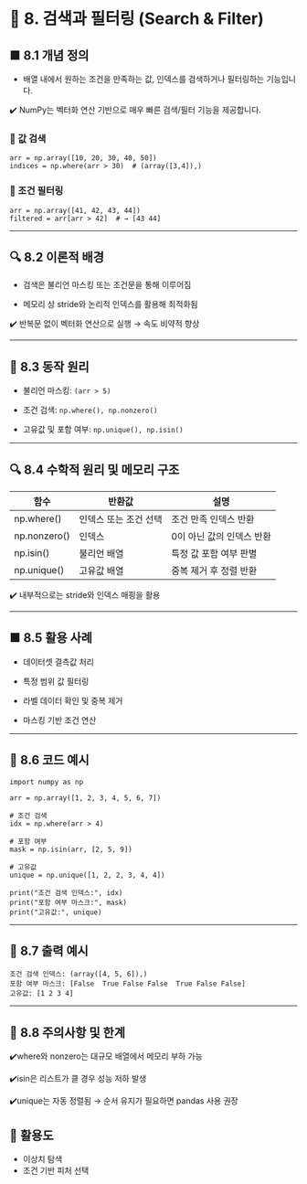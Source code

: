 # 🔸 8. 검색과 필터링 (Search & Filter)

## ■ 8.1 개념 정의

-  배열 내에서 원하는 조건을 만족하는 값, 인덱스를 검색하거나 필터링하는 기능입니다.

✔️ NumPy는 벡터화 연산 기반으로 매우 빠른 검색/필터 기능을 제공합니다.

### 📌 값 검색

```
arr = np.array([10, 20, 30, 40, 50])
indices = np.where(arr > 30)  # (array([3,4]),)
```

### 📌 조건 필터링

```
arr = np.array([41, 42, 43, 44])
filtered = arr[arr > 42]  # → [43 44]
```

---

## 🔍 8.2 이론적 배경

-  검색은 불리언 마스킹 또는 조건문을 통해 이루어짐

-  메모리 상 stride와 논리적 인덱스를 활용해 최적화됨

✔️ 반복문 없이 벡터화 연산으로 실행 → 속도 비약적 향상

---

## 🔁 8.3 동작 원리

-  불리언 마스킹: ```(arr > 5)```

-  조건 검색: ```np.where(), np.nonzero()```

-  고유값 및 포함 여부: ```np.unique(), np.isin()```

---

## 🔍 8.4 수학적 원리 및 메모리 구조

| 함수           | 반환값          | 설명              |
| ------------ | ------------ | --------------- |
| np.where()   | 인덱스 또는 조건 선택 | 조건 만족 인덱스 반환    |
| np.nonzero() | 인덱스          | 0이 아닌 값의 인덱스 반환 |
| np.isin()    | 불리언 배열       | 특정 값 포함 여부 판별   |
| np.unique()  | 고유값 배열       | 중복 제거 후 정렬 반환   |

✔️ 내부적으로는 stride와 인덱스 매핑을 활용

---

## ■ 8.5 활용 사례

-  데이터셋 결측값 처리

-  특정 범위 값 필터링

-  라벨 데이터 확인 및 중복 제거

-  마스킹 기반 조건 연산

---
## 🚀 8.6 코드 예시

```
import numpy as np

arr = np.array([1, 2, 3, 4, 5, 6, 7])

# 조건 검색
idx = np.where(arr > 4)

# 포함 여부
mask = np.isin(arr, [2, 5, 9])

# 고유값
unique = np.unique([1, 2, 2, 3, 4, 4])

print("조건 검색 인덱스:", idx)
print("포함 여부 마스크:", mask)
print("고유값:", unique)
```

---

## 🚀 8.7 출력 예시

```
조건 검색 인덱스: (array([4, 5, 6]),)
포함 여부 마스크: [False  True False False  True False False]
고유값: [1 2 3 4]
```

---

## 🚩 8.8 주의사항 및 한계

✔️where와 nonzero는 대규모 배열에서 메모리 부하 가능

✔️isin은 리스트가 클 경우 성능 저하 발생

✔️unique는 자동 정렬됨 → 순서 유지가 필요하면 pandas 사용 권장


## 🚀 활용도
- 이상치 탐색
- 조건 기반 피처 선택
